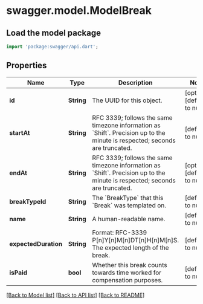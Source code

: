 # swagger.model.ModelBreak

## Load the model package
```dart
import 'package:swagger/api.dart';
```

## Properties
Name | Type | Description | Notes
------------ | ------------- | ------------- | -------------
**id** | **String** | The UUID for this object. | [optional] [default to null]
**startAt** | **String** | RFC 3339; follows the same timezone information as &#x60;Shift&#x60;. Precision up to the minute is respected; seconds are truncated. | [default to null]
**endAt** | **String** | RFC 3339; follows the same timezone information as &#x60;Shift&#x60;. Precision up to the minute is respected; seconds are truncated. | [optional] [default to null]
**breakTypeId** | **String** | The &#x60;BreakType&#x60; that this &#x60;Break&#x60; was templated on. | [default to null]
**name** | **String** | A human-readable name. | [default to null]
**expectedDuration** | **String** | Format: RFC-3339 P[n]Y[n]M[n]DT[n]H[n]M[n]S. The expected length of the break. | [default to null]
**isPaid** | **bool** | Whether this break counts towards time worked for compensation purposes. | [default to null]

[[Back to Model list]](../README.md#documentation-for-models) [[Back to API list]](../README.md#documentation-for-api-endpoints) [[Back to README]](../README.md)

